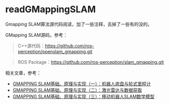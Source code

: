 # readGMappingSLAM

Gmapping SLAM算法源代码阅读，加了一些注释，去掉了一些有的没的。

GMapping SLAM源码，参考：

>C++源代码：https://github.com/ros-perception/openslam_gmapping.git

>ROS Package：https://github.com/ros-perception/slam_gmapping.git

相关文章，参考：

- [GMAPPING SLAM基础、原理与实现（一）：机器人底盘与轮式里程计](https://luolichq.github.io/2019/10/16/gmappingslam-basis-principle-impl-01/)
- [GMAPPING SLAM基础、原理与实现（二）：激光雷达与数据获取](https://luolichq.github.io/2019/10/17/gmappingslam-basis-principle-impl-02/)
- [GMAPPING SLAM基础、原理与实现（三）：移动机器人SLAM数学模型](https://luolichq.github.io/2019/10/17/gmappingslam-basis-principle-impl-03/)
